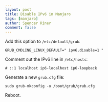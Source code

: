 ```yaml
---
layout: post
title: Disable IPv6 in Manjaro
tags: [manjaro]
author: Spencer Riner
comment: false
---
```


Add this option to `/etc/default/grub`:

```
GRUB_CMDLINE_LINUX_DEFAULT=" ipv6.disable=1 "
```

Comment out the IPv6 line in `/etc/hosts`:

```
# ::1 localhost ip6-localhost ip6-loopback
```

Generate a new `grub.cfg` file:

```
sudo grub-mkconfig -o /boot/grub/grub.cfg
```

Reboot.
